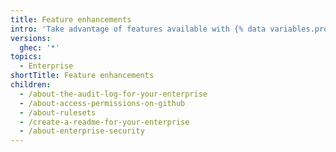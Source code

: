 ```yaml
---
title: Feature enhancements
intro: 'Take advantage of features available with {% data variables.product.prodname_ghe_cloud %}.'
versions:
  ghec: '*'
topics:
  - Enterprise
shortTitle: Feature enhancements
children:
  - /about-the-audit-log-for-your-enterprise
  - /about-access-permissions-on-github
  - /about-rulesets
  - /create-a-readme-for-your-enterprise
  - /about-enterprise-security
---
```

